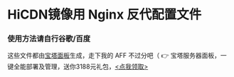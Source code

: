 # HiCDN镜像用 Nginx 反代配置文件
### 使用方法请自行谷歌/百度
 这些文件都由[宝塔面板](https://www.bt.cn/?invite_code=MV95bXl1cG4=)生成，走下我的 AFF 不过分吧（
 👉 宝塔服务器面板，一键全能部署及管理，送你3188元礼包，[<点我领取>](https://www.bt.cn/?invite_code=MV95bXl1cG4=)
